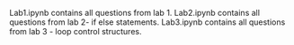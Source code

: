 Lab1.ipynb contains all questions from lab 1.
Lab2.ipynb contains all questions from lab 2- if else statements.
Lab3.ipynb contains all questions from lab 3 - loop control structures.
